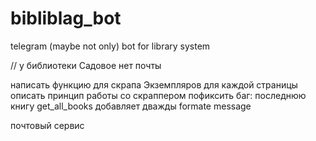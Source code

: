 # bibliblag_bot
telegram (maybe not only) bot for library system


// у библиотеки Садовое нет почты

написать функцию для скрапа Экземпляров для каждой страницы
описать принцип работы со скраппером
пофиксить баг: последнюю книгу get_all_books добавляет дважды
formate message

почтовый сервис